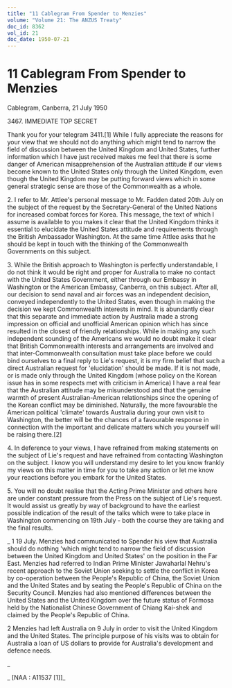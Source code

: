 ```yaml
---
title: "11 Cablegram From Spender to Menzies"
volume: "Volume 21: The ANZUS Treaty"
doc_id: 8362
vol_id: 21
doc_date: 1950-07-21
---
```


# 11 Cablegram From Spender to Menzies

Cablegram, Canberra, 21 July 1950

3467\. IMMEDIATE TOP SECRET

Thank you for your telegram 3411.[1] While I fully appreciate the reasons for your view that we should not do anything which might tend to narrow the field of discussion between the United Kingdom and United States, further information which I have just received makes me feel that there is some danger of American misapprehension of the Australian attitude if our views become known to the United States only through the United Kingdom, even though the United Kingdom may be putting forward views which in some general strategic sense are those of the Commonwealth as a whole.

2\. I refer to Mr. Attlee's personal message to Mr. Fadden dated 20th July on the subject of the request by the Secretary-General of the United Nations for increased combat forces for Korea. This message, the text of which I assume is available to you makes it clear that the United Kingdom thinks it essential to elucidate the United States attitude and requirements through the British Ambassador Washington. At the same time Attlee asks that he should be kept in touch with the thinking of the Commonwealth Governments on this subject.

3\. While the British approach to Washington is perfectly understandable, I do not think it would be right and proper for Australia to make no contact with the United States Government, either through our Embassy in Washington or the American Embassy, Canberra, on this subject. After all, our decision to send naval and air forces was an independent decision, conveyed independently to the United States, even though in making the decision we kept Commonwealth interests in mind. It is abundantly clear that this separate and immediate action by Australia made a strong impression on official and unofficial American opinion which has since resulted in the closest of friendly relationships. While in making any such independent sounding of the Americans we would no doubt make it clear that British Commonwealth interests and arrangements are involved and that inter-Commonwealth consultation must take place before we could bind ourselves to a final reply to Lie's request, it is my firm belief that such a direct Australian request for 'elucidation' should be made. If it is not made, or is made only through the United Kingdom (whose policy on the Korean issue has in some respects met with criticism in America) I have a real fear that the Australian attitude may be misunderstood and that the genuine warmth of present Australian-American relationships since the opening of the Korean conflict may be diminished. Naturally, the more favourable the American political 'climate' towards Australia during your own visit to Washington, the better will be the chances of a favourable response in connection with the important and delicate matters which you yourself will be raising there.[2]

4\. In deference to your views, I have refrained from making statements on the subject of Lie's request and have refrained from contacting Washington on the subject. I know you will understand my desire to let you know frankly my views on this matter in time for you to take any action or let me know your reactions before you embark for the United States.

5\. You will no doubt realise that the Acting Prime Minister and others here are under constant pressure from the Press on the subject of Lie's request. It would assist us greatly by way of background to have the earliest possible indication of the result of the talks which were to take place in Washington commencing on 19th July - both the course they are taking and the final results.

_ 1 19 July. Menzies had communicated to Spender his view that Australia should do nothing 'which might tend to narrow the field of discussion between the United Kingdom and United States' on the position in the Far East. Menzies had referred to Indian Prime Minister Jawaharlal Nehru's recent approach to the Soviet Union seeking to settle the conflict in Korea by co-operation between the People's Republic of China, the Soviet Union and the United States and by seating the People's Republic of China on the Security Council. Menzies had also mentioned differences between the United States and the United Kingdom over the future status of Formosa held by the Nationalist Chinese Government of Chiang Kai-shek and claimed by the People's Republic of China.

2 Menzies had left Australia on 9 July in order to visit the United Kingdom and the United States. The principle purpose of his visits was to obtain for Australia a loan of US dollars to provide for Australia's development and defence needs.

_

_ [NAA : A11537 [1]]_
